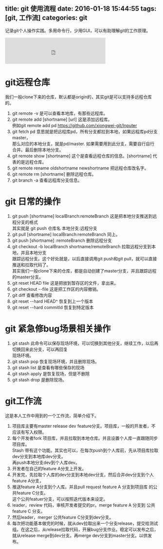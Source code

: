 title: git 使用流程
date: 2016-01-18 15:44:55
tags: [git, 工作流]
categories: git
---
记录git个人操作实践。多用命令行，少用GUI，可以有助理解git的工作原理。
<!--more  -->

<iframe frameborder="no" border="0" marginwidth="0" marginheight="0" width=330 height=86 src="http://music.163.com/outchain/player?type=2&id=5268118&auto=1&height=66"></iframe>


# git远程仓库
我们一般clone下来的仓库，默认都是origin的，其实git是可以支持多远程仓库的。
1. git remote -v 是可以查看本地库，有那些远程库。
2. git remote add [shortname] [url] 这是添加远程库。  
例如git remote add pd  https://github.com/xiongwei-git/Inputer  
3. git fetch pd 意思就是把远程库pd，所有分支都拉到本地，如果远程库pd分支master，  
那么对应的本地分支，就是pd/master. 如果需要用到此分支，需要自行自行合并。最后删除本地分支。
4. git remote show [shortname] 这个是查看远程仓库的信息。[shortname] 代表的是远程仓库。
5. git remote rename oldshortname newshortname 把远程仓库改名字。
6. git remote rm [shortname] 删除远程仓库。
7. git branch -a  查看远程库分支信息。

# git 日常的操作
1. git push [shortname] localBranch:remoteBranch 这是把本地分支推送到远程分支的格式  
其实就是 git push 仓库名 本地分支:远程分支
2. git pull [shortname] localBranch:remoteBranch 同上。
3. git push [shortname] :remoteBranch 删除远程分支
4. git checkout -b localBranch shortname/remoteBranch 拉取远程分支到本地，并且本地分支  
跟踪远程分支。这个好处就是，以后直接调用git push和git pull，就可以直接推送和拉取代码了。  
其实我们一般clone下来的仓库，都是自动创建了master分支，并且跟踪远程的master分支。
5. git reset HEAD file 这是把放到暂存区的文件，拿出来。
6. git checkout --file 这是把工作区的内容撤销。
7. git diff 查看修改内容
8. git reset --hard HEAD^  恢复到上一个版本
9. git reset --hard commitId 恢复到特定版本



# git 紧急修bug场景相关操作
1. git stash 此命令可以保存现场环境，可以切换到其他分支，继续工作，以后再切换回来此分支，可以再回复  
现场环境。
2. git stash pop 恢复现场环境，并且删除现场。
3. git stash list 是查看有哪些保存的现场
4. git stash apply 是恢复现场，但是不删除
5. git stash drop 是删除现场。

# git工作流
这是本人工作中用到的一个工作流，简单介绍下。
1. 项目库主要有master release dev feature分支。项目库，一般的开发者，不应该有写入权限。
2. 每个开发者fork 项目库，并且拉取到本地仓库。并且设置个人库一直跟随同步项目库。  
Stash 带有这个功能。其实也可以，在每次push到个人库前，先从项目库拉取dev分支到本地库dev分支。  
再push本地分支dev到个人库dev。
3. 开发者在自己的feature A分支上开发。
4. 开发完，先拉取个人库的dev分支到本地dev分支，然后合并dev分支到个人feature A分支，  
5. 推送feature A分支到个人库。并且pull request feature A 分支到项目库 的公共feature C分支。  
这个公共featuer分支，可以按照迭代版本来设定。
6. leader，review 代码，审核开发者提交的pr。merge feature A 分支到 公共feature C 分支。
7. 然后leader，merger 公共feature C分支到dev分支。
8. 每次把功能基本做完的时候，就从dev拉取出来一个分支release，提交给测试组。在这之后，从release拉取代码，开展bug分支作业。稳定可以发布之后，就从release merge到dev分支。再merge dev分支到master分支。以供发布。
